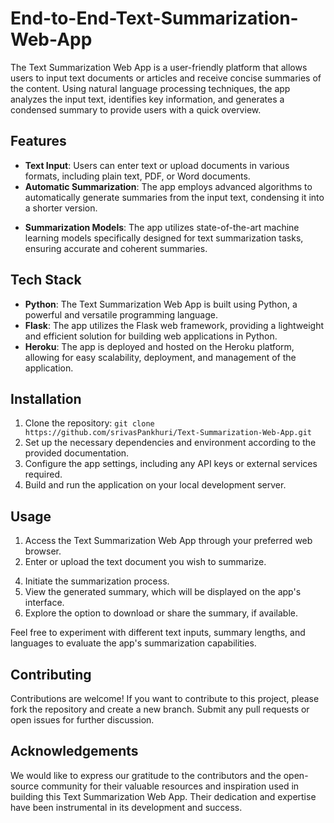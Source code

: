 # End-to-End-Text-Summarization-Web-App

The Text Summarization Web App is a user-friendly platform that allows users to input text documents or articles and receive concise summaries of the content. Using natural language processing techniques, the app analyzes the input text, identifies key information, and generates a condensed summary to provide users with a quick overview.

## Features

- **Text Input**: Users can enter text or upload documents in various formats, including plain text, PDF, or Word documents.
- **Automatic Summarization**: The app employs advanced algorithms to automatically generate summaries from the input text, condensing it into a shorter version.
<!-- - **Summary Length Control**: Users have the ability to adjust the desired length of the summary, allowing them to obtain more detailed or brief summaries according to their preference.
- **Multi-Language Support**: The app supports multiple languages, enabling users to summarize text in different languages. -->
- **Summarization Models**: The app utilizes state-of-the-art machine learning models specifically designed for text summarization tasks, ensuring accurate and coherent summaries.

## Tech Stack

- **Python**: The Text Summarization Web App is built using Python, a powerful and versatile programming language.
- **Flask**: The app utilizes the Flask web framework, providing a lightweight and efficient solution for building web applications in Python.
- **Heroku**: The app is deployed and hosted on the Heroku platform, allowing for easy scalability, deployment, and management of the application.

## Installation

1. Clone the repository: `git clone https://github.com/srivasPankhuri/Text-Summarization-Web-App.git`
2. Set up the necessary dependencies and environment according to the provided documentation.
3. Configure the app settings, including any API keys or external services required.
4. Build and run the application on your local development server.

## Usage

1. Access the Text Summarization Web App through your preferred web browser.
2. Enter or upload the text document you wish to summarize.
<!-- 3. Specify the desired length or level of detail for the summary. -->
4. Initiate the summarization process.
5. View the generated summary, which will be displayed on the app's interface.
6. Explore the option to download or share the summary, if available.

Feel free to experiment with different text inputs, summary lengths, and languages to evaluate the app's summarization capabilities.

## Contributing

Contributions are welcome! If you want to contribute to this project, please fork the repository and create a new branch. Submit any pull requests or open issues for further discussion.

<!-- ## License

This project is licensed under the [MIT License](LICENSE). You are free to use, modify, and distribute this code for personal or commercial purposes. -->

## Acknowledgements

We would like to express our gratitude to the contributors and the open-source community for their valuable resources and inspiration used in building this Text Summarization Web App. Their dedication and expertise have been instrumental in its development and success.
